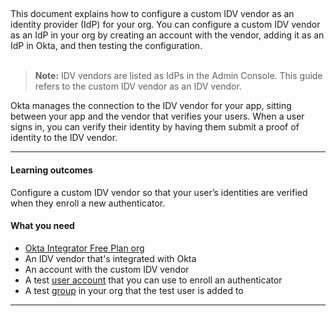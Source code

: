## <StackSnippet snippet="idp" inline />

This document explains how to configure a custom IDV vendor as an identity provider (IdP) for your org. You can configure a custom IDV vendor as an IdP in your org by creating an account with the vendor, adding it as an IdP in Okta, and then testing the configuration.
<br></br>

> **Note:** IDV vendors are listed as IdPs in the Admin Console. This guide refers to the custom IDV vendor as an IDV vendor.

Okta manages the connection to the IDV vendor for your app, sitting between your app and the vendor that verifies your users. When a user signs in, you can verify their identity by having them submit a proof of identity to the IDV vendor.

---

#### Learning outcomes

Configure a custom IDV vendor so that your user’s identities are verified when they enroll a new authenticator.

#### What you need

* [Okta Integrator Free Plan org](https://developer.okta.com/signup)
* An IDV vendor that's integrated with Okta
* An account with the custom IDV vendor
* A test [user account](https://help.okta.com/okta_help.htm?type=oie&id=ext-usgp-add-users) that you can use to enroll an authenticator
* A test [group](https://help.okta.com/okta_help.htm?type=oie&id=usgp-groups-create) in your org that the test user is added to

---
